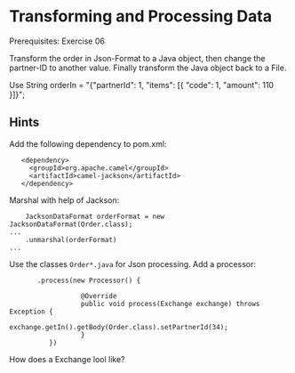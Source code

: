 Transforming and Processing Data
================================

Prerequisites: Exercise 06

Transform the order in Json-Format to a Java object, then change the partner-ID to another value.
Finally transform the Java object back to a File.

Use String orderIn = "{\"partnerId\": 1, \"items\": [{ \"code\": 1, \"amount\": 110 }]}";

Hints
-----

Add the following dependency to pom.xml:

```
   <dependency>
     <groupId>org.apache.camel</groupId>
     <artifactId>camel-jackson</artifactId>
   </dependency>
```

Marshal with help of Jackson:

```
    JacksonDataFormat orderFormat = new JacksonDataFormat(Order.class);
...
    .unmarshal(orderFormat)
...
```
Use the classes `Order*.java` for Json processing.
Add a processor:

```
       .process(new Processor() {
                      
                  @Override
                  public void process(Exchange exchange) throws Exception {
                          exchange.getIn().getBody(Order.class).setPartnerId(34);
                  }
          })
```

How does a Exchange lool like?
